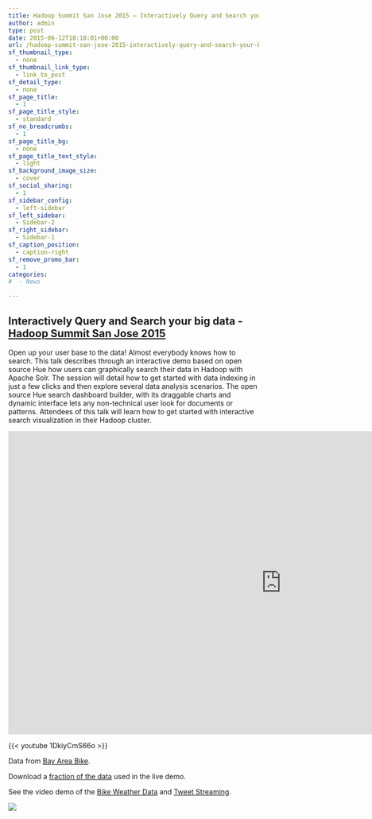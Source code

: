 ```yaml
---
title: Hadoop Summit San Jose 2015 – Interactively Query and Search your Big Data
author: admin
type: post
date: 2015-06-12T18:18:01+00:00
url: /hadoop-summit-san-jose-2015-interactively-query-and-search-your-big-data/
sf_thumbnail_type:
  - none
sf_thumbnail_link_type:
  - link_to_post
sf_detail_type:
  - none
sf_page_title:
  - 1
sf_page_title_style:
  - standard
sf_no_breadcrumbs:
  - 1
sf_page_title_bg:
  - none
sf_page_title_text_style:
  - light
sf_background_image_size:
  - cover
sf_social_sharing:
  - 1
sf_sidebar_config:
  - left-sidebar
sf_left_sidebar:
  - Sidebar-2
sf_right_sidebar:
  - Sidebar-1
sf_caption_position:
  - caption-right
sf_remove_promo_bar:
  - 1
categories:
#  - News

---
```

## Interactively Query and Search your big data - [Hadoop Summit San Jose 2015][1]

Open up your user base to the data! Almost everybody knows how to search. This talk describes through an interactive demo based on open source Hue how users can graphically search their data in Hadoop with Apache Solr. The session will detail how to get started with data indexing in just a few clicks and then explore several data analysis scenarios. The open source Hue search dashboard builder, with its draggable charts and dynamic interface lets any non-technical user look for documents or patterns. Attendees of this talk will learn how to get started with interactive search visualization in their Hadoop cluster.

<iframe src="https://www.slideshare.net/slideshow/embed_code/key/4dCpOZ9bZRoPCw" width="1098" height="610" frameborder="0" marginwidth="0" marginheight="0" scrolling="no"></iframe>

{{< youtube 1DkiyCmS66o >}}

Data from [Bay Area Bike][2].

Download a [fraction of the data][3] used in the live demo.

See the video demo of the [Bike Weather Data][4] and [Tweet Streaming][5].

[<img src="https://cdn.gethue.com/uploads/2015/06/solr-bike-dashboard-1024x535.png" />][6]

&nbsp;

 [1]: http://2015.hadoopsummit.org/san-jose/agenda/
 [2]: http://www.bayareabikeshare.com/datachallenge
 [3]: https://www.dropbox.com/s/wgjxveywf6v4c6k/bikedata.clean.csv?dl=0
 [4]: https://gethue.com/bay-area-bikeshare-data-analysis-with-search-and-spark-notebook/
 [5]: https://gethue.com/build-a-real-time-analytic-dashboard-with-solr-search-and-spark-streaming/
 [6]: https://cdn.gethue.com/uploads/2015/06/solr-bike-dashboard.png
